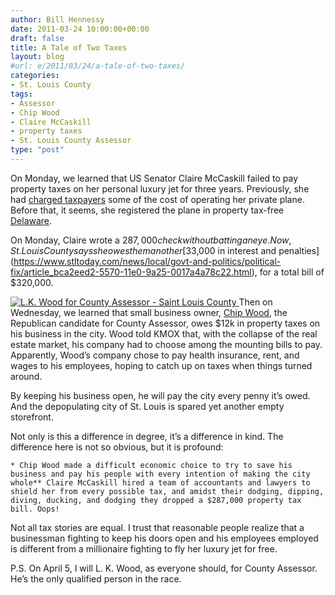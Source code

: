 ```yaml
---
author: Bill Hennessy
date: 2011-03-24 10:00:00+00:00
draft: false
title: A Tale of Two Taxes
layout: blog
#url: e/2011/03/24/a-tale-of-two-taxes/
categories:
- St. Louis County
tags:
- Assessor
- Chip Wood
- Claire McCaskill
- property taxes
- St. Louis County Assessor
type: "post"
---
```


On Monday, we learned that US Senator Claire McCaskill failed to pay property taxes on her personal luxury jet for three years. Previously, she had [charged taxpayers](https://sayanythingblog.com/entry/sen-claire-mccaskill-d-ipwad-finally-pays-taxes-on-her-private-plane/) some of the cost of operating her private plane. Before that, it seems, she registered the plane in property tax-free [Delaware](https://gatewaypundit.rightnetwork.com/2011/03/good-grief-air-claire-registered-her-plane-in-delaware-to-avoid-paying-taxes-before-she-moved-it-to-missouri-where-she-didnt-pay-taxes/).

 

On Monday, Claire wrote a $287,000 check without batting an eye. Now, St. Louis County says she owes them another [$33,000 in interest and penalties](https://www.stltoday.com/news/local/govt-and-politics/political-fix/article_bca2eed2-5570-11e0-9a25-0017a4a78c22.html), for a total bill of $320,000.

 

[![L.K. Wood for County Assessor - Saint Louis County](https://hennessysview.com/wp-content/uploads/2011/03/L.K.-Wood-for-County-Assessor-Saint-Louis-County_thumb2.png)
](https://hennessysview.com/wp-content/uploads/2011/03/L.K.-Wood-for-County-Assessor-Saint-Louis-County2.png)Then on Wednesday, we learned that small business owner, [Chip Wood](https://www.chipwoodforassessor.com/index1.html), the Republican candidate for County Assessor, owes $12k in property taxes on his business in the city. Wood told KMOX that, with the collapse of the real estate market, his company had to choose among the mounting bills to pay. Apparently, Wood’s company chose to pay health insurance, rent, and wages to his employees, hoping to catch up on taxes when things turned around. 

 

By keeping his business open, he will pay the city every penny it’s owed. And the depopulating city of St. Louis is spared yet another empty storefront. 

 

Not only is this a difference in degree, it’s a difference in kind. The difference here is not so obvious, but it is profound: 

 

    * Chip Wood made a difficult economic choice to try to save his business and pay his people with every intention of making the city whole** Claire McCaskill hired a team of accountants and lawyers to shield her from every possible tax, and amidst their dodging, dipping, diving, ducking, and dodging they dropped a $287,000 property tax bill. Oops!  

Not all tax stories are equal. I trust that reasonable people realize that a businessman fighting to keep his doors open and his employees employed is different from a millionaire fighting to fly her luxury jet for free. 

 

P.S. On April 5, I will L. K. Wood, as everyone should, for County Assessor. He’s the only qualified person in the race. 
